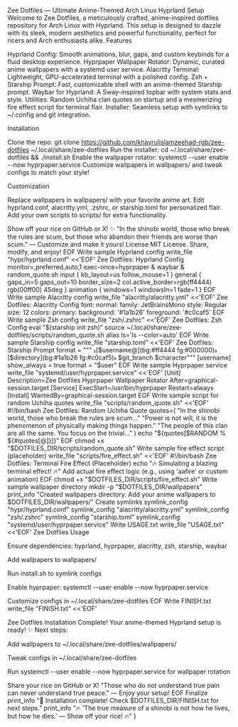 Zee Dotfiles — Ultimate Anime-Themed Arch Linux Hyprland Setup
Welcome to Zee Dotfiles, a meticulously crafted, anime-inspired dotfiles repository for Arch Linux with Hyprland. This setup is designed to dazzle with its sleek, modern aesthetics and powerful functionality, perfect for ricers and Arch enthusiasts alike.
Features

Hyprland Config: Smooth animations, blur, gaps, and custom keybinds for a fluid desktop experience.
Hyprpaper Wallpaper Rotator: Dynamic, curated anime wallpapers with a systemd user service.
Alacritty Terminal: Lightweight, GPU-accelerated terminal with a polished config.
Zsh + Starship Prompt: Fast, customizable shell with an anime-themed Starship prompt.
Waybar for Hyprland: A Sway-inspired topbar with system stats and style.
Utilities: Random Uchiha clan quotes on startup and a mesmerizing fire effect script for terminal flair.
Installer: Seamless setup with symlinks to ~/.config and git integration.

Installation

Clone the repo: git clone https://github.com/khayrulislamzeehad-rgb/zee-dotfiles ~/.local/share/zee-dotfiles
Run the installer: cd ~/.local/share/zee-dotfiles && ./install.sh
Enable the wallpaper rotator: systemctl --user enable --now hyprpaper.service
Customize wallpapers in wallpapers/ and tweak configs to match your style!

Customization

Replace wallpapers in wallpapers/ with your favorite anime art.
Edit hyprland.conf, alacritty.yml, .zshrc, or starship.toml for personalized flair.
Add your own scripts to scripts/ for extra functionality.

Show off your rice on GitHub or X! ✨ “In the shinobi world, those who break the rules are scum, but those who abandon their friends are worse than scum.” — Customize and make it yours!
License
MIT License. Share, modify, and enjoy!
EOF
Write sample Hyprland config
write_file "hypr/hyprland.conf" <<'EOF'
Zee Dotfiles: Hyprland Config
monitor=,preferred,auto,1
exec-once=hyprpaper & waybar & random_quote.sh
input {
kb_layout=us
follow_mouse=1
}
general {
gaps_in=5
gaps_out=10
border_size=2
col.active_border=rgb(ff4444) rgb(00ff00) 45deg
}
animation {
windows=1
windowsIn=1
fade=1
}
EOF
Write sample Alacritty config
write_file "alacritty/alacritty.yml" <<'EOF'
Zee Dotfiles: Alacritty Config
font:
normal:
family: JetBrainsMono
style: Regular
size: 12
colors:
primary:
background: '#1a1b26'
foreground: '#c0caf5'
EOF
Write sample Zsh config
write_file "zsh/.zshrc" <<'EOF'
Zee Dotfiles: Zsh Config
eval "$(starship init zsh)"
source ~/.local/share/zee-dotfiles/scripts/random_quote.sh
alias ls='ls --color=auto'
EOF
Write sample Starship config
write_file "starship.toml" <<'EOF'
Zee Dotfiles: Starship Prompt
format = """
[$username@](bg:#ff4444 fg:#000000) [$directory](bg:#1a1b26 fg:#c0caf5) $git_branch
$character"""
[username]
show_always = true
format = "$user"
EOF
Write sample Hyprpaper service
write_file "systemd/user/hyprpaper.service" <<'EOF'
[Unit]
Description=Zee Dotfiles Hyprpaper Wallpaper Rotator
After=graphical-session.target
[Service]
ExecStart=/usr/bin/hyprpaper
Restart=always
[Install]
WantedBy=graphical-session.target
EOF
Write sample script for random Uchiha quotes
write_file "scripts/random_quote.sh" <<'EOF'
#!/bin/bash
Zee Dotfiles: Random Uchiha Quote
quotes=(
"In the shinobi world, those who break the rules are scum..."
"Power is not will, it is the phenomenon of physically making things happen."
"The people of this clan are all the same. You focus on the trivial..."
)
echo "${quotes[$RANDOM % ${#quotes[@]}]}"
EOF
chmod +x "$DOTFILES_DIR/scripts/random_quote.sh"
Write sample fire effect script (placeholder)
write_file "scripts/fire_effect.sh" <<'EOF'
#!/bin/bash
Zee Dotfiles: Terminal Fire Effect (Placeholder)
echo "🔥 Simulating a blazing terminal effect! 🔥"
Add actual fire effect logic (e.g., using 'aafire' or custom animation)
EOF
chmod +x "$DOTFILES_DIR/scripts/fire_effect.sh"
Write sample wallpaper directory
mkdir -p "$DOTFILES_DIR/wallpapers"
print_info "Created wallpapers directory. Add your anime wallpapers to $DOTFILES_DIR/wallpapers/"
Create symlinks
symlink_config "hypr/hyprland.conf"
symlink_config "alacritty/alacritty.yml"
symlink_config "zsh/.zshrc"
symlink_config "starship.toml"
symlink_config "systemd/user/hyprpaper.service"
Write USAGE.txt
write_file "USAGE.txt" <<'EOF'
Zee Dotfiles Usage


Ensure dependencies: hyprland, hyprpaper, alacritty, zsh, starship, waybar


Add wallpapers to wallpapers/


Run install.sh to symlink configs


Enable hyprpaper: systemctl --user enable --now hyprpaper.service


Customize configs in ~/.local/share/zee-dotfiles
EOF
Write FINISH.txt
write_file "FINISH.txt" <<'EOF'


Zee Dotfiles Installation Complete!
Your anime-themed Hyprland setup is ready! ✨
Next steps:


Add wallpapers to ~/.local/share/zee-dotfiles/wallpapers/


Tweak configs in ~/.local/share/zee-dotfiles


Run systemctl --user enable --now hyprpaper.service for wallpaper rotation


Share your rice on GitHub or X!
"Those who do not understand true pain can never understand true peace." — Enjoy your setup!
EOF
Finalize
print_info "🎉 Installation complete! Check $DOTFILES_DIR/FINISH.txt for next steps."
print_info "🔥 'The true measure of a shinobi is not how he lives, but how he dies.' — Show off your rice! 🔥"
}
